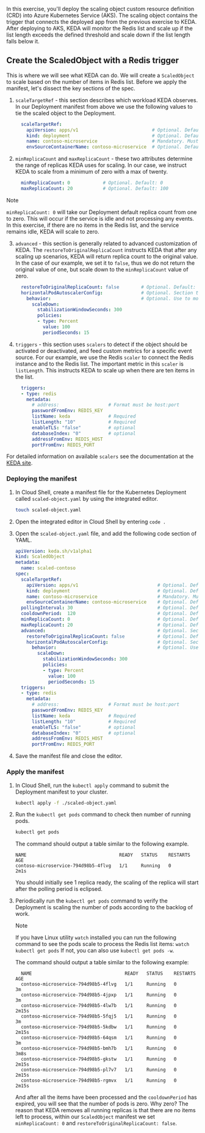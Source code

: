 In this exercise, you'll deploy the scaling object custom resource definition (CRD) into Azure Kubernetes Service (AKS). The scaling object contains the trigger that connects the deployed app from the previous exercise to KEDA. After deploying to AKS, KEDA will monitor the Redis list and scale up if the list length exceeds the defined threshold and scale down if the list length falls below it.

## Create the ScaledObject with a Redis trigger

This is where we will see what KEDA can do.  We will create a `ScaledObject` to scale based on the number of items in Redis list.  Before we apply the manifest, let's dissect the key sections of the spec.

1. `scaleTargetRef` - this section describes which workload KEDA observes. In our Deployment manifest from above we use the following values to tie the scaled object to the Deployment.

    ```yaml
      scaleTargetRef:
        apiVersion: apps/v1                           # Optional. Default: apps/v1
        kind: deployment                              # Optional. Default: Deployment
        name: contoso-microservice                    # Mandatory. Must be in the same namespace as the ScaledObject
        envSourceContainerName: contoso-microservice  # Optional. Default: .spec.template.spec.containers[0]
    ```

2. `minReplicaCount` and `maxReplicaCount` - these two attributes determine the range of replicas KEDA uses for scaling.  In our case, we instruct KEDA to scale from a minimum of zero with a max of twenty.

    ```yaml
      minReplicaCount: 0            # Optional. Default: 0
      maxReplicaCount: 20           # Optional. Default: 100
    ```

  > [!NOTE]
  > `minReplicaCount: 0` will take our Deployment default replica count from one to zero.  This will occur if the service is idle and not processing any events.  In this exercise, if there are no items in the Redis list, and the service remains idle, KEDA will scale to zero.

3. `advanced` - this section is generally related to advanced customization of KEDA. The `restoreToOriginalReplicaCount` instructs KEDA that after any scaling up scenarios, KEDA will return replica count to the original value.  In the case of our example, we set it to `false`, thus we do not return the original value of one, but scale down to the `minReplicaCount` value of zero.

    ```yaml
      restoreToOriginalReplicaCount: false        # Optional. Default: false
      horizontalPodAutoscalerConfig:              # Optional. Section to specify HPA related options
        behavior:                                 # Optional. Use to modify HPA's scaling behavior
          scaleDown:
            stabilizationWindowSeconds: 300
            policies:
            - type: Percent
              value: 100
              periodSeconds: 15
    ```

4. `triggers` - this section uses `scalers` to detect if the object should be activated or deactivated, and feed custom metrics for a specific event source.  For our example, we use the Redis `scaler` to connect the Redis instance and to the Redis list.  The important metric in this `scaler` is `listLength`.  This instructs KEDA to scale up when there are ten items in the list.

    ```yaml
      triggers:
      - type: redis
        metadata:
          # address:                  # Format must be host:port
          passwordFromEnv: REDIS_KEY
          listName: keda              # Required
          listLength: "10"            # Required
          enableTLS: "false"          # optional
          databaseIndex: "0"          # optional
          addressFromEnv: REDIS_HOST
          portFromEnv: REDIS_PORT
    ```

  For detailed information on available `scalers` see the documentation at the [KEDA site](https://keda.sh/docs/2.2/scalers/).

### Deploying the manifest

1. In Cloud Shell, create a manifest file for the Kubernetes Deployment called `scaled-object.yaml` by using the integrated editor.

      ```bash
      touch scaled-object.yaml
      ```

2. Open the integrated editor in Cloud Shell by entering `code .`

3. Open the `scaled-object.yaml` file, and add the following code section of YAML.

    ```yaml
    apiVersion: keda.sh/v1alpha1
    kind: ScaledObject
    metadata:
      name: scaled-contoso
    spec:
      scaleTargetRef:
        apiVersion: apps/v1                             # Optional. Default: apps/v1
        kind: deployment                                # Optional. Default: Deployment
        name: contoso-microservice                      # Mandatory. Must be in the same namespace as the ScaledObject
        envSourceContainerName: contoso-microservice    # Optional. Default: .spec.template.spec.containers[0]
      pollingInterval: 30                               # Optional. Default: 30 seconds
      cooldownPeriod:  120                              # Optional. Default: 300 seconds
      minReplicaCount: 0                                # Optional. Default: 0
      maxReplicaCount: 20                               # Optional. Default: 100
      advanced:                                         # Optional. Section to specify advanced options
        restoreToOriginalReplicaCount: false            # Optional. Default: false
        horizontalPodAutoscalerConfig:                  # Optional. Section to specify HPA related options
          behavior:                                     # Optional. Use to modify HPA's scaling behavior
            scaleDown:
              stabilizationWindowSeconds: 300
              policies:
              - type: Percent
                value: 100
                periodSeconds: 15
      triggers:
      - type: redis
        metadata:
          # address:                  # Format must be host:port
          passwordFromEnv: REDIS_KEY
          listName: keda              # Required
          listLength: "10"            # Required
          enableTLS: "false"          # optional
          databaseIndex: "0"          # optional
          addressFromEnv: REDIS_HOST
          portFromEnv: REDIS_PORT
    ```

4. Save the manifest file and close the editor.

### Apply the manifest

1. In Cloud Shell, run the `kubectl apply` command to submit the Deployment manifest to your cluster.

      ```bash
      kubectl apply -f ./scaled-object.yaml
      ```

2. Run the `kubectl get pods` command to check then number of running pods.

      ```bash
      kubectl get pods
      ```

    The command should output a table similar to the following example.

      ```output
      NAME                                  READY   STATUS    RESTARTS   AGE
      contoso-microservice-794d98b5-4flvg   1/1     Running   0          2m1s
      ```

    You should initially see 1 replica ready, the scaling of the replica will start after the polling period is eclipsed.

3. Periodically run the `kubectl get pods` command to verify the Deployment is scaling the number of pods according to the backlog of work.

    > [!NOTE]
    > If you have Linux utility `watch` installed you can run the following command to see the pods scale to process the Redis list items: `watch kubectl get pods`  If not, you can also use `kubectl get pods -w`.

    The command should output a table similar to the following example:

    ```output
      NAME                                  READY   STATUS    RESTARTS   AGE
      contoso-microservice-794d98b5-4flvg   1/1     Running   0          3m
      contoso-microservice-794d98b5-4jpxp   1/1     Running   0          3m
      contoso-microservice-794d98b5-4lw7b   1/1     Running   0          2m15s
      contoso-microservice-794d98b5-5fqj5   1/1     Running   0          3m
      contoso-microservice-794d98b5-5kdbw   1/1     Running   0          2m15s
      contoso-microservice-794d98b5-64qsm   1/1     Running   0          3m
      contoso-microservice-794d98b5-bmh7b   1/1     Running   0          3m8s
      contoso-microservice-794d98b5-gkstw   1/1     Running   0          2m15s
      contoso-microservice-794d98b5-pl7v7   1/1     Running   0          2m15s
      contoso-microservice-794d98b5-rgmvx   1/1     Running   0          2m15s
    ```

    And after all the items have been processed and the `cooldownPeriod` has expired, you will see that the number of pods is zero.  Why zero?  The reason that KEDA removes all running replicas is that there are no items left to process, within our `ScaledObject` manifest we set `minReplicaCount: 0` and `restoreToOriginalReplicaCount: false`.

